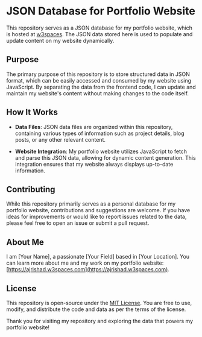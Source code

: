 # JSON Database for Portfolio Website

This repository serves as a JSON database for my portfolio website, which is hosted at [w3spaces](https://ajrishad.w3spaces.com). The JSON data stored here is used to populate and update content on my website dynamically.

## Purpose

The primary purpose of this repository is to store structured data in JSON format, which can be easily accessed and consumed by my website using JavaScript. By separating the data from the frontend code, I can update and maintain my website's content without making changes to the code itself.

## How It Works

- **Data Files**: JSON data files are organized within this repository, containing various types of information such as project details, blog posts, or any other relevant content.

- **Website Integration**: My portfolio website utilizes JavaScript to fetch and parse this JSON data, allowing for dynamic content generation. This integration ensures that my website always displays up-to-date information.

## Contributing

While this repository primarily serves as a personal database for my portfolio website, contributions and suggestions are welcome. If you have ideas for improvements or would like to report issues related to the data, please feel free to open an issue or submit a pull request.

## About Me

I am [Your Name], a passionate [Your Field] based in [Your Location]. You can learn more about me and my work on my portfolio website: [https://ajrishad.w3spaces.com](https://ajrishad.w3spaces.com).

## License

This repository is open-source under the [MIT License](LICENSE). You are free to use, modify, and distribute the code and data as per the terms of the license.

Thank you for visiting my repository and exploring the data that powers my portfolio website!
